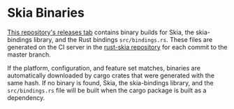 # Skia Binaries

[This repository's releases tab](https://github.com/rust-skia/skia-binaries/releases) contains binary builds for Skia, the skia-bindings library, and the Rust bindings `src/bindings.rs`. These files are generated on the CI server in the [rust-skia repository](https://github.com/rust-skia/rust-skia) for each commit to the master branch.

If the platform, configuration, and feature set matches, binaries are automatically downloaded by cargo crates that were generated with the same hash. If no binary is found, Skia, the skia-bindings library, and the `src/bindings.rs` file will be built when the cargo package is built as a dependency.
